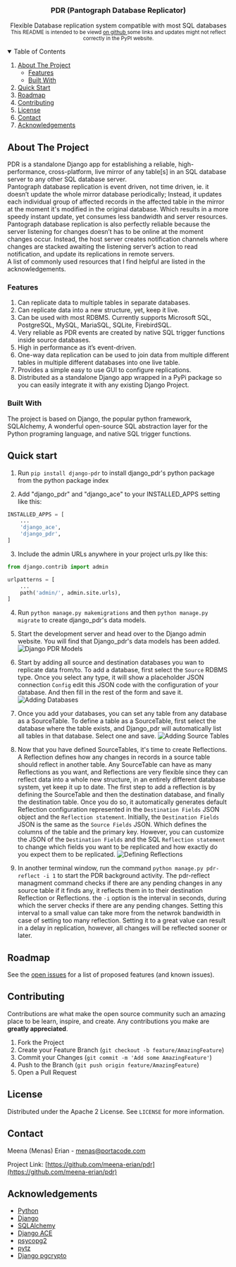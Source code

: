 
<!-- PROJECT LOGO -->
<br />
<p align="center">

  <h3 align="center">PDR (Pantograph Database Replicator)</h3>

  <p align="center">
    Flexible Database replication system compatible with most SQL databases
    <br />
    <small>This README is intended to be viewd <a href='https://github.com/meena-erian/pdr'>on github </a>some links and updates might not reflect correctly in the PyPI website.</small>
  </p>
</p>



<!-- TABLE OF CONTENTS -->
<details open="open">
  <summary>Table of Contents</summary>
  <ol>
    <li>
      <a href="#about-the-project">About The Project</a>
      <ul>
        <li><a href="#features">Features</a></li>
        <li><a href="#built-with">Built With</a></li>
      </ul>
    </li>
    <li>
      <a href="#quick-start">Quick Start</a>
    </li>
    <!--<li><a href="#usage">Usage</a></li>-->
    <li><a href="#roadmap">Roadmap</a></li>
    <li><a href="#contributing">Contributing</a></li>
    <li><a href="#license">License</a></li>
    <li><a href="#contact">Contact</a></li>
    <li><a href="#acknowledgements">Acknowledgements</a></li>
  </ol>
</details>



<!-- ABOUT THE PROJECT -->
## About The Project

PDR is a standalone Django app for establishing a reliable, high-performance, cross-platform, live mirror of any table[s] in an SQL database server to any other SQL database server. 
<br />
Pantograph database replication is event driven, not time driven, ie. it doesn’t update the whole mirror database periodically; Instead, it updates each individual group of affected records in the affected table in the mirror at the moment it's modified in the original database. Which results in a more speedy instant update, yet consumes less bandwidth and server resources.
Pantograph database replication is also perfectly reliable because the server listening for changes doesn’t has to be online at the moment changes occur. Instead, the host server creates notification channels where changes are stacked awaiting the listening server’s action to read notification, and update its replications in remote servers.
<br />
A list of commonly used resources that I find helpful are listed in the acknowledgements.

### Features

1. Can replicate data to multiple tables in separate databases.
2. Can replicate data into a new structure, yet, keep it live.
3. Can be used with most RDBMS. Currently supports Microsoft SQL, PostgreSQL, MySQL, MariaSQL, SQLite, FirebirdSQL.
4. Very reliable as PDR events are created by native SQL trigger functions inside source databases.
5. High in performance as it’s event-driven.
6. One-way data replication can be used to join data from multiple different tables in multiple different databases into one live table.
7. Provides a simple easy to use GUI to configure replications.
8. Distributed as a standalone Django app wrapped in a PyPi package so you can easily integrate it with any existing Django Project.


### Built With

The project is based on Django, the popular python framework, SQLAlchemy, A wonderful open-source SQL abstraction layer for the Python programing language, and native SQL trigger functions.


## Quick start

1. Run  `pip install django-pdr` to install django_pdr's python package from the python package index

2. Add "django_pdr" and "django_ace" to your INSTALLED_APPS setting like this:

```python
INSTALLED_APPS = [
    ...
    'django_ace',
    'django_pdr',
]
```

3. Include the admin URLs anywhere in your project urls.py like this:

```python
from django.contrib import admin

urlpatterns = [
    ...
    path('admin/', admin.site.urls),
]
```

4. Run `python manage.py makemigrations` and then `python manage.py migrate` to create django_pdr's data models.

5. Start the development server and head over to the Django admin website. You will find that Django_pdr's data models has been added.
   ![Django PDR Models](docs/images/models.png)

6. Start by adding all source and destination databases you wan to replicate data from/to. To add a database, first select the `Source` RDBMS type. Once you select any type, it will show a placeholder JSON connection `Config` edit this JSON code with the configuration of your database. And then fill in the rest of the form and save it.
   ![Adding Databases](docs/images/add_db.png)

7. Once you add your databases, you can set any table from any database as a SourceTable. To define a table as a SourceTable, first select the database where the table exists, and Django_pdr will automatically list all tables in that database. Select one and save.
   ![Adding Source Tables](docs/images/add_source.png)

8. Now that you have defined SourceTables, it's time to create Reflections. A Reflection defines how any changes in records in a source table should reflect in another table. Any SourceTable can have as many Reflections as you want, and Reflections are very flexible since they can reflect data into a whole new structure, in an entirely different database system, yet keep it up to date.
 The first step to add a reflection is by defining the SourceTable and then the destination database, and finally the destination table. Once you do so, it automatically generates default Reflection configuration represented in the `Destination Fields` JSON object and the `Reflection statement`. Initially, the `Destination Fields` JSON is the same as the `Source Fields` JSON. Which defines the columns of the table and the primary key. However, you can customize the JSON of the `Destination Fields` and the SQL `Reflection statement` to change which fields you want to be replicated and how exactly do you expect them to be replicated.
   ![Defining Reflections](docs/images/add_reflection.png)

9. In another terminal window, run the command `python manage.py pdr-reflect -i 1` to start the PDR background activity. The pdr-reflect managment command checks if there are any pending changes in any source table if it finds any, it reflects them in to their destination Reflection or Reflections. the `-i` option is the interval in seconds, during which the server checks if there are any pending changes. Setting this interval to a small value can take more from the netwrok bandwidth in case of setting too many reflection. Setting it to a great value can result in a delay in replication, however, all changes will be reflected sooner or later.


<!-- ROADMAP -->
## Roadmap

See the [open issues](https://github.com/meena-erian/pdr/issues) for a list of proposed features (and known issues).



<!-- CONTRIBUTING -->
## Contributing

Contributions are what make the open source community such an amazing place to be learn, inspire, and create. Any contributions you make are **greatly appreciated**.

1. Fork the Project
2. Create your Feature Branch (`git checkout -b feature/AmazingFeature`)
3. Commit your Changes (`git commit -m 'Add some AmazingFeature'`)
4. Push to the Branch (`git push origin feature/AmazingFeature`)
5. Open a Pull Request



<!-- LICENSE -->
## License

Distributed under the Apache 2 License. See `LICENSE` for more information.



<!-- CONTACT -->
## Contact

Meena (Menas) Erian - menas@portacode.com

Project Link: [https://github.com/meena-erian/pdr](https://github.com/meena-erian/pdr)



<!-- ACKNOWLEDGEMENTS -->
## Acknowledgements
* [Python](https://www.python.org/)
* [Django](https://www.djangoproject.com/)
* [SQLAlchemy](https://www.sqlalchemy.org/)
* [Django ACE](https://github.com/django-ace/django-ace)
* [psycopg2](https://www.psycopg.org/docs/install.html)
* [pytz](https://pypi.org/project/pytz/)
* [Django pgcrypto](https://pypi.org/project/django-pgcrypto/)


